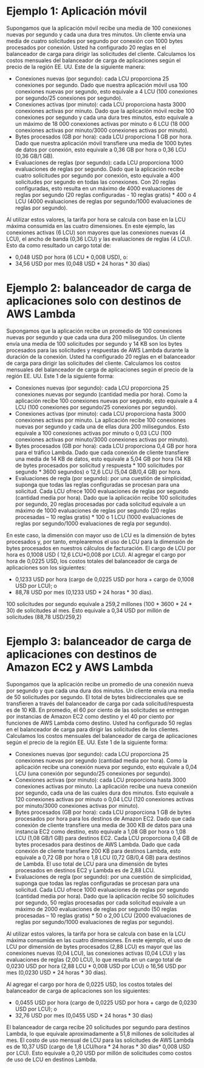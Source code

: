 # Ejemplo 1: Aplicación móvil

Supongamos que la aplicación móvil recibe una media de 100 conexiones nuevas por segundo y cada una dura tres minutos.
Un cliente envía una media de cuatro solicitudes por segundo por conexión con 1000 bytes procesados por conexión. Usted
ha configurado 20 reglas en el balanceador de carga para dirigir las solicitudes del cliente. Calculamos los costos
mensuales del balanceador de carga de aplicaciones según el precio de la región EE. UU. Este de la siguiente manera:

- Conexiones nuevas (por segundo): cada LCU proporciona 25 conexiones por segundo. Dado que nuestra aplicación móvil usa
  100 conexiones nuevas por segundo, esto equivale a 4 LCU (100 conexiones por segundo/25 conexiones por segundo).
- Conexiones activas (por minuto): cada LCU proporciona hasta 3000 conexiones activas por minuto. Dado que la aplicación
  móvil recibe 100 conexiones por segundo y cada una dura tres minutos, esto equivale a un máximo de 18 000 conexiones
  activas por minuto o 6 LCU (18 000 conexiones activas por minuto/3000 conexiones activas por minuto).
- Bytes procesados (GB por hora): cada LCU proporciona 1 GB por hora. Dado que nuestra aplicación móvil transfiere una
  media de 1000 bytes de datos por conexión, esto equivale a 0,36 GB por hora o 0,36 LCU (0,36 GB/1 GB).
- Evaluaciones de reglas (por segundo): cada LCU proporciona 1000 evaluaciones de reglas por segundo. Dado que la
  aplicación recibe cuatro solicitudes por segundo por conexión, esto equivale a 400 solicitudes por segundo en todas
  las conexiones. Con 20 reglas configuradas, esto resulta en un máximo de 4000 evaluaciones de reglas por segundo (20
  reglas configuradas - 10 reglas gratis) \* 400 o 4 LCU (4000 evaluaciones de reglas por segundo/1000 evaluaciones de
  reglas por segundo).

Al utilizar estos valores, la tarifa por hora se calcula con base en la LCU máxima consumida en las cuatro dimensiones.
En este ejemplo, las conexiones activas (6 LCU) son mayores que las conexiones nuevas (4 LCU), el ancho de banda (0,36
LCU) y las evaluaciones de reglas (4 LCU). Esto da como resultado un cargo total de:

- 0,048 USD por hora (6 LCU \* 0,008 USD), o:
- 34,56 USD por mes (0,048 USD \* 24 horas \* 30 días)

# Ejemplo 2: balanceador de carga de aplicaciones solo con destinos de AWS Lambda

Supongamos que la aplicación recibe un promedio de 100 conexiones nuevas por segundo y que cada una dura 200
milisegundos. Un cliente envía una media de 100 solicitudes por segundo y 14 KB son los bytes procesados para las
solicitudes y respuestas de AWS Lambda durante la duración de la conexión. Usted ha configurado 20 reglas en el
balanceador de carga para dirigir las solicitudes del cliente. Calculamos los costos mensuales del balanceador de carga
de aplicaciones según el precio de la región EE. UU. Este 1 de la siguiente forma:

- Conexiones nuevas (por segundo): cada LCU proporciona 25 conexiones nuevas por segundo (cantidad media por hora). Como
  la aplicación recibe 100 conexiones nuevas por segundo, esto equivale a 4 LCU (100 conexiones por segundo/25
  conexiones por segundo).
- Conexiones activas (por minuto): cada LCU proporciona hasta 3000 conexiones activas por minuto. La aplicación recibe
  100 conexiones nuevas por segundo y cada una de ellas dura 200 milisegundos. Esto equivale a 100 conexiones activas
  por minuto o 0,03 LCU (100 conexiones activas por minuto/3000 conexiones activas por minuto).
- Bytes procesados (GB por hora): cada LCU proporciona 0,4 GB por hora para el tráfico Lambda. Dado que cada conexión de
  cliente transfiere una media de 14 KB de datos, esto equivale a 5,04 GB por hora (14 KB de bytes procesados por
  solicitud y respuesta \* 100 solicitudes por segundo \* 3600 segundos) o 12,6 LCU (5,04 GB/0,4 GB) por hora.
- Evaluaciones de regla (por segundo): por una cuestión de simplicidad, suponga que todas las reglas configuradas se
  procesan para una solicitud. Cada LCU ofrece 1000 evaluaciones de reglas por segundo (cantidad media por hora). Dado
  que la aplicación recibe 100 solicitudes por segundo, 20 reglas procesadas por cada solicitud equivale a un máximo de
  1000 evaluaciones de reglas por segundo (20 reglas procesadas – 10 reglas gratis) \* 100 o 1 LCU (1000 evaluaciones de
  reglas por segundo/1000 evaluaciones de regla por segundo).

En este caso, la dimensión con mayor uso de LCU es la dimensión de bytes procesados y, por tanto, emplearemos el uso de
LCU para la dimensión de bytes procesados en nuestros cálculos de facturación. El cargo de LCU por hora es 0,1008 USD (
12,6 LCU\*0,008 por LCU). Al agregar el cargo por hora de 0,0225 USD, los costos totales del balanceador de carga de
aplicaciones son los siguientes:

- 0,1233 USD por hora (cargo de 0,0225 USD por hora + cargo de 0,1008 USD por LCU); o
- 88,78 USD por mes (0,1233 USD \* 24 horas \* 30 días).

100 solicitudes por segundo equivale a 259,2 millones (100 \* 3600 \* 24 \* 30) de solicitudes al mes. Esto equivale a
0,34 USD por millón de solicitudes (88,78 USD/259,2)

# Ejemplo 3: balanceador de carga de aplicaciones con destinos de Amazon EC2 y AWS Lambda

Supongamos que la aplicación recibe un promedio de una conexión nueva por segundo y que cada una dura dos minutos. Un
cliente envía una media de 50 solicitudes por segundo. El total de bytes bidireccionales que se transfieren a través del
balanceador de carga por cada solicitud/respuesta es de 10 KB. En promedio, el 60 por ciento de las solicitudes se
entregan por instancias de Amazon EC2 como destino y el 40 por ciento por funciones de AWS Lambda como destino. Usted ha
configurado 50 reglas en el balanceador de carga para dirigir las solicitudes de los clientes. Calculamos los costos
mensuales del balanceador de carga de aplicaciones según el precio de la región EE. UU. Este 1 de la siguiente forma:

- Conexiones nuevas (por segundo): cada LCU proporciona 25 conexiones nuevas por segundo (cantidad media por hora). Como
  la aplicación recibe una conexión nueva por segundo, esto equivale a 0,04 LCU (una conexión por segundo/25 conexiones
  por segundo).
- Conexiones activas (por minuto): cada LCU proporciona hasta 3000 conexiones activas por minuto. La aplicación recibe
  una nueva conexión por segundo, cada una de las cuales dura dos minutos. Esto equivale a 120 conexiones activas por
  minuto o 0,04 LCU (120 conexiones activas por minuto/3000 conexiones activas por minuto).
- Bytes procesados (GB por hora): cada LCU proporciona 1 GB de bytes procesados por hora para los destinos de Amazon
  EC2. Dado que cada conexión de cliente transfiere una media de 300 KB de datos para una instancia EC2 como destino,
  esto equivale a 1,08 GB por hora o 1,08 LCU (1,08 GB/1 GB) para destinos EC2. Cada LCU proporciona 0,4 GB de bytes
  procesados para destinos de AWS Lambda. Dado que cada conexión de cliente transfiere 200 KB para destinos Lambda, esto
  equivale a 0,72 GB por hora o 1,8 LCU (0,72 GB/0,4 GB) para destinos de Lambda. El uso total de LCU para una dimensión
  de bytes procesados en destinos EC2 y Lambda es de 2,88 LCU.
- Evaluaciones de regla (por segundo): por una cuestión de simplicidad, suponga que todas las reglas configuradas se
  procesan para una solicitud. Cada LCU ofrece 1000 evaluaciones de reglas por segundo (cantidad media por hora). Dado
  que la aplicación recibe 50 solicitudes por segundo, 50 reglas procesadas por cada solicitud equivale a un máximo de
  2000 evaluaciones de reglas por segundo (50 reglas procesadas – 10 reglas gratis) \* 50 o 2,00 LCU (2000 evaluaciones
  de reglas por segundo/1000 evaluaciones de reglas por segundo).

Al utilizar estos valores, la tarifa por hora se calcula con base en la LCU máxima consumida en las cuatro dimensiones.
En este ejemplo, el uso de LCU por dimensión de bytes procesados (2,88 LCU) es mayor que las conexiones nuevas (0,04
LCU), las conexiones activas (0,04 LCU) y las evaluaciones de reglas (2,00 LCU), lo que resulta en un cargo total de
0,0230 USD por hora (2,88 LCU \* 0,008 USD por LCU) o 16,56 USD por mes (0,0230 USD \* 24 horas \* 30 días).

Al agregar el cargo por hora de 0,0225 USD, los costos totales del balanceador de carga de aplicaciones son los
siguientes:

- 0,0455 USD por hora (cargo de 0,0225 USD por hora + cargo de 0,0230 USD por LCU); o
- 32,76 USD por mes (0,0455 USD \* 24 horas \* 30 días)

El balanceador de carga recibe 20 solicitudes por segundo para destinos Lambda, lo que equivale aproximadamente a 51,8
millones de solicitudes al mes. El costo de uso mensual de LCU para las solicitudes de AWS Lambda es de 10,37 USD (cargo
de 1,8 LCU/hora \* 24 horas \* 30 días\* 0,008 USD por LCU). Esto equivale a 0,20 USD por millón de solicitudes como
costos de uso de LCU en destinos Lambda.